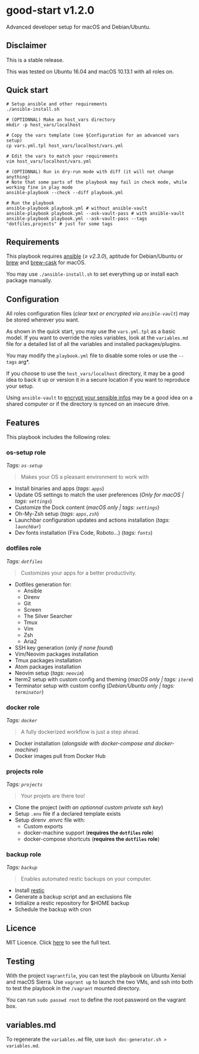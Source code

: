 # good-start v1.2.0

Advanced developer setup for macOS and Debian/Ubuntu.

## Disclaimer

This is a stable release.

This was tested on Ubuntu 16.04 and macOS 10.13.1 with all roles on.

## Quick start

```shell
# Setup ansible and other requirements
./ansible-install.sh

# (OPTIONNAL) Make an host_vars directory
mkdir -p host_vars/localhost

# Copy the vars template (see §Configuration for an advanced vars setup)
cp vars.yml.tpl host_vars/localhost/vars.yml

# Edit the vars to match your requirements
vim host_vars/localhost/vars.yml

# (OPTIONNAL) Run in dry-run mode with diff (it will not change anything)
# Note that some parts of the playbook may fail in check mode, while working fine in play mode
ansible-playbook --check --diff playbook.yml

# Run the playbook
ansible-playbook playbook.yml # without ansible-vault
ansible-playbook playbook.yml --ask-vault-pass # with ansible-vault
ansible-playbook playbook.yml --ask-vault-pass --tags "dotfiles,projects" # just for some tags
```

## Requirements

This playbook requires [ansible](https://github.com/ansible/ansible) (*≥ v2.3.0*),
aptitude for Debian/Ubuntu or [brew](https://brew.sh/index_fr.html) and
[brew-cask](https://caskroom.github.io/) for macOS.

You may use `./ansible-install.sh` to set everything up or install each package
manually.

## Configuration

All roles configuration files (*clear text or encrypted via `ansible-vault`*)
may be stored wherever you want.

As shown in the quick start, you may use the `vars.yml.tpl` as a basic model.
If you want to override the roles variables, look at the `variables.md` file
for a detailed list of all the variables and installed packages/plugins.

You may modify the `playbook.yml` file to disable some roles or use
the `--tags` arg*.

If you choose to use the `host_vars/localhost` directory, it may be a good idea
to back it up or version it in a secure location if you want to reproduce your setup.

Using `ansible-vault` to [encrypt your sensible infos](http://docs.ansible.com/ansible/latest/playbooks_best_practices.html#best-practices-for-variables-and-vaults) may be a good idea on a shared computer or if the directory is synced on an insecure drive.

## Features

This playbook includes the following roles:

### os-setup role

*Tags: `os-setup`*

> Makes your OS a pleasant environment to work with

- Install binaries and apps (*tags: `apps`*)
- Update OS settings to match the user preferences
  (*Only for macOS | tags: `settings`*)
- Customize the Dock content (*macOS only | tags: `settings`*)
- Oh-My-Zsh setup (*tags: `apps,zsh`*)
- Launchbar configuration updates and actions installation (*tags: `launchbar`*)
- Dev fonts installation (Fira Code, Roboto…) (*tags: `fonts`*)

### dotfiles role

*Tags: `dotfiles`*

> Customizes your apps for a better productivity.

- Dotfiles generation for:
  - Ansible
  - Direnv
  - Git
  - Screen
  - The Silver Searcher
  - Tmux
  - Vim
  - Zsh
  - Aria2
- SSH key generation (*only if none found*)
- Vim/Neovim packages installation
- Tmux packages installation
- Atom packages installation
- Neovim setup (*tags: `neovim`*)
- Iterm2 setup with custom config and theming (*macOS only | tags: `iterm`*)
- Terminator setup with custom config (*Debian/Ubuntu only | tags: `terminator`*)

### docker role

*Tags: `docker`*

> A fully dockerized workflow is just a step ahead.

- Docker installation (*alongside with docker-compose and docker-machine*)
- Docker images pull from Docker Hub

### projects role

*Tags: `projects`*

> Your projets are there too!

- Clone the project (*with an optionnal custom private ssh key*)
- Setup `.env` file if a declared template exists
- Setup direnv .envrc file with:
  - Custom exports
  - docker-machine support (**requires the `dotfiles` role**)
  - docker-compose shortcuts (**requires the `dotfiles` role**)

### backup role

*Tags: `backup`*

> Enables automated restic backups on your computer.

- Install [restic](https://github.com/restic/restic)
- Generate a backup script and an exclusions file
- Initialize a restic repository for $HOME backup
- Schedule the backup with cron

## Licence

MIT Licence. Click [here](LICENCE) to see the full text.

## Testing

With the project `Vagrantfile`, you can test the playbook on Ubuntu Xenial and macOS Sierra.
Use `vagrant up` to launch the two VMs, and ssh into both to test the playbook in the `/vagrant` mounted directory.

You can run `sudo passwd root` to define the root password on the vagrant box.

## variables.md

To regenerate the `variables.md` file, use `bash doc-generator.sh > variables.md`.
